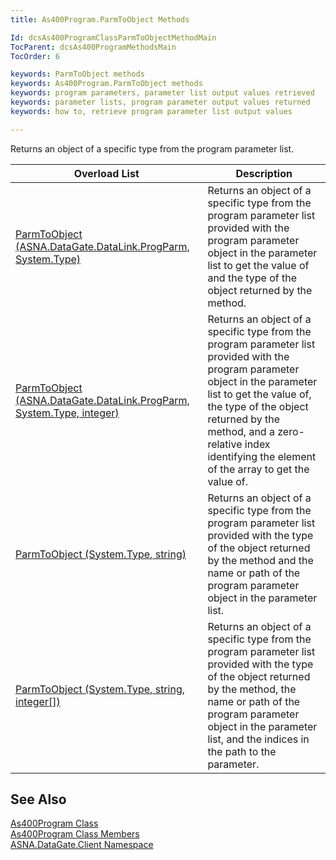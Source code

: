 ```yaml
---
title: As400Program.ParmToObject Methods

Id: dcsAs400ProgramClassParmToObjectMethodMain
TocParent: dcsAs400ProgramMethodsMain
TocOrder: 6

keywords: ParmToObject methods
keywords: As400Program.ParmToObject methods
keywords: program parameters, parameter list output values retrieved
keywords: parameter lists, program parameter output values returned
keywords: how to, retrieve program parameter list output values

---
```


Returns an object of a specific type from the program parameter list.


| Overload List | Description |
| ---- | ---- |
| [ParmToObject (ASNA.DataGate.DataLink.ProgParm, System.Type)](as400program-class-parm-to_object-method3.html) | Returns an object of a specific type from the program parameter list provided with the program parameter object in the parameter list to get the value of and the type of the object returned by the method. |
| [ParmToObject (ASNA.DataGate.DataLink.ProgParm, System.Type, integer)](as400program-class-parm-to_object-method1.html) | Returns an object of a specific type from the program parameter list provided with the program parameter object in the parameter list to get the value of, the type of the object returned by the method, and a zero-relative index identifying the element of the array to get the value of. |
| [ParmToObject (System.Type, string)](as400program-class-parm-to_object-method4.html) | Returns an object of a specific type from the program parameter list provided with the type of the object returned by the method and the name or path of the program parameter object in the parameter list. |
| [ParmToObject (System.Type, string, integer[])](as400program-class-parm-to_object-method2.html) | Returns an object of a specific type from the program parameter list provided with the type of the object returned by the method, the name or path of the program parameter object in the parameter list, and the indices in the path to the parameter. |



## See Also


[As400Program Class](as400program-class.html)
      <br />
[As400Program Class Members](as400program-members.html)
      <br />
[ASNA.DataGate.Client Namespace](datagate-client-namespace.html)

